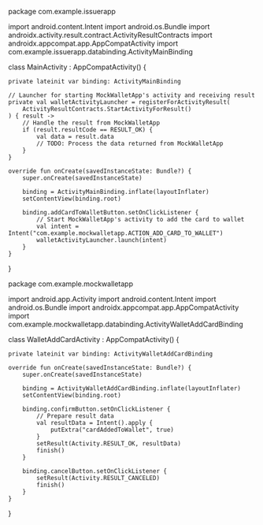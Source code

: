 package com.example.issuerapp

import android.content.Intent
import android.os.Bundle
import androidx.activity.result.contract.ActivityResultContracts
import androidx.appcompat.app.AppCompatActivity
import com.example.issuerapp.databinding.ActivityMainBinding

class MainActivity : AppCompatActivity() {

    private lateinit var binding: ActivityMainBinding

    // Launcher for starting MockWalletApp's activity and receiving result
    private val walletActivityLauncher = registerForActivityResult(
        ActivityResultContracts.StartActivityForResult()
    ) { result ->
        // Handle the result from MockWalletApp
        if (result.resultCode == RESULT_OK) {
            val data = result.data
            // TODO: Process the data returned from MockWalletApp
        }
    }

    override fun onCreate(savedInstanceState: Bundle?) {
        super.onCreate(savedInstanceState)
        
        binding = ActivityMainBinding.inflate(layoutInflater)
        setContentView(binding.root)

        binding.addCardToWalletButton.setOnClickListener {
            // Start MockWalletApp's activity to add the card to wallet
            val intent = Intent("com.example.mockwalletapp.ACTION_ADD_CARD_TO_WALLET")
            walletActivityLauncher.launch(intent)
        }
    }
}

<activity android:name=".MainActivity" />


package com.example.mockwalletapp

import android.app.Activity
import android.content.Intent
import android.os.Bundle
import androidx.appcompat.app.AppCompatActivity
import com.example.mockwalletapp.databinding.ActivityWalletAddCardBinding

class WalletAddCardActivity : AppCompatActivity() {

    private lateinit var binding: ActivityWalletAddCardBinding

    override fun onCreate(savedInstanceState: Bundle?) {
        super.onCreate(savedInstanceState)
        
        binding = ActivityWalletAddCardBinding.inflate(layoutInflater)
        setContentView(binding.root)

        binding.confirmButton.setOnClickListener {
            // Prepare result data
            val resultData = Intent().apply {
                putExtra("cardAddedToWallet", true)
            }
            setResult(Activity.RESULT_OK, resultData)
            finish()
        }

        binding.cancelButton.setOnClickListener {
            setResult(Activity.RESULT_CANCELED)
            finish()
        }
    }
}


<activity android:name=".WalletAddCardActivity" android:exported="true">
    <intent-filter>
        <action android:name="com.example.mockwalletapp.ACTION_ADD_CARD_TO_WALLET" />
        <category android:name="android.intent.category.DEFAULT" />
    </intent-filter>
</activity>
